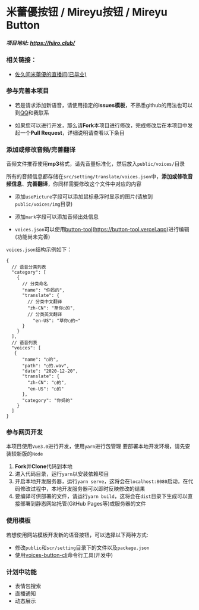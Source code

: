 # 米蕾優按钮 /  Mireyu按钮 / Mireyu Button

##### 项目地址: https://hiiro.club/

### 相关链接：
- [佐久间米蕾優的直播间(已毕业)](https://space.bilibili.com/476903292/)

### 参与完善本项目

  - 若是请求添加新语音，请使用指定的**issues模板**，不熟悉github的用法也可以到[QQ](1799507119)和我联系

- 如果您可以进行开发，那么请**Fork**本项目进行修改，完成修改后在本项目中发起一个**Pull Request**，详细说明请查看以下条目

### 添加或修改音频/完善翻译

音频文件推荐使用**mp3**格式，请先音量标准化，然后放入`public/voices/`目录

所有的音频信息都存储在`src/setting/translate/voices.json`中，**添加或修改音频信息**、**完善翻译**，你同样需要修改这个文件中对应的内容

- 添加`usePicture`字段可以添加鼠标悬浮时显示的图片(请放到`public/voices/img`目录)

- 添加`mark`字段可以添加音频出处信息

- `voices.json`可以使用[button-tool](https://github.com/blacktunes/button-tool)(https://button-tool.vercel.app)进行编辑(功能尚未完善)

`voices.json`结构示例如下：
```
{
  // 语音分类列表
  "category": [
    {
      // 分类命名
      "name": "你妈的",
      "translate": {
        // 分类中文翻译
        "zh-CN": "草你○的",
        // 分类英文翻译
          "en-US": "草你○的~"
      }
    }
  ],
  // 语音列表
  "voices": [
   {
      "name": "○的",
      "path": "○的.wav",
      "date": "2020-12-20",
      "translate": {
        "zh-CN": "○的",
        "en-US": "○的"
      },
      "category": "你妈的"
    }
  ]
}
```

### 参与网页开发

本项目使用`Vue3.0`进行开发，使用`yarn`进行包管理
要部署本地开发环境，请先安装较新版的`Node`

1. **Fork**并**Clone**代码到本地
2. 进入代码目录，运行`yarn`以安装依赖项目
3. 开启本地开发服务器，运行`yarn serve`，这将会在`localhost:8080`启动，在代码修改过程中，本地开发服务器可以即时反映修改的结果
4. 要编译可供部署的文件，请运行`yarn build`，这将会在`dist`目录下生成可以直接部署到静态网站托管(GitHub Pages等)或服务器的文件

### 使用模板

若想使用网站模板开发新的语音按钮，可以选择以下两种方式:
- 修改`public`和`scr/setting`目录下的文件以及`package.json`
- 使用[voices-button-cli](https://github.com/blacktunes/voices-button-cli)命令行工具(开发中)

### 计划中功能
- 表情包搜索
- 直播通知
- 动态展示

